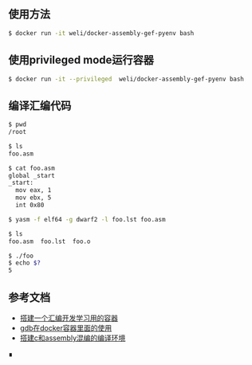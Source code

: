 

## 使用方法

```bash
$ docker run -it weli/docker-assembly-gef-pyenv bash
```

## 使用privileged mode运行容器

```bash
$ docker run -it --privileged  weli/docker-assembly-gef-pyenv bash
```

## 编译汇编代码

```bash
$ pwd
/root
```

```bash
$ ls
foo.asm
```

``` bash
$ cat foo.asm
global _start
_start:
  mov eax, 1
  mov ebx, 5
  int 0x80
```

```bash
$ yasm -f elf64 -g dwarf2 -l foo.lst foo.asm
```

```bash
$ ls
foo.asm  foo.lst  foo.o
```

```bash
$ ./foo
$ echo $?
5
```

## 参考文档


- [搭建一个汇编开发学习用的容器](http://weinan.io/2019/05/08/asm.html)
- [gdb在docker容器里面的使用](http://weinan.io/2019/05/04/asm.html)
- [搭建c和assembly混编的编译环境](http://weinan.io/2019/03/30/c.html)



∎

